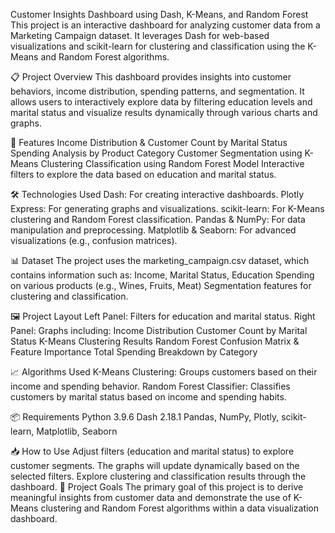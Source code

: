 Customer Insights Dashboard using Dash, K-Means, and Random Forest
This project is an interactive dashboard for analyzing customer data from a Marketing Campaign dataset. It leverages Dash for web-based visualizations and scikit-learn for clustering and classification using the K-Means and Random Forest algorithms.

📋 Project Overview
This dashboard provides insights into customer behaviors, income distribution, spending patterns, and segmentation. It allows users to interactively explore data by filtering education levels and marital status and visualize results dynamically through various charts and graphs.

🚀 Features
Income Distribution & Customer Count by Marital Status
Spending Analysis by Product Category
Customer Segmentation using K-Means Clustering
Classification using Random Forest Model
Interactive filters to explore the data based on education and marital status.

🛠️ Technologies Used
Dash: For creating interactive dashboards.
Plotly Express: For generating graphs and visualizations.
scikit-learn: For K-Means clustering and Random Forest classification.
Pandas & NumPy: For data manipulation and preprocessing.
Matplotlib & Seaborn: For advanced visualizations (e.g., confusion matrices).

📊 Dataset
The project uses the marketing_campaign.csv dataset, which contains information such as:
Income, Marital Status, Education
Spending on various products (e.g., Wines, Fruits, Meat)
Segmentation features for clustering and classification.

🖼️ Project Layout
Left Panel: Filters for education and marital status.
Right Panel: Graphs including:
Income Distribution
Customer Count by Marital Status
K-Means Clustering Results
Random Forest Confusion Matrix & Feature Importance
Total Spending Breakdown by Category

📈 Algorithms Used
K-Means Clustering: Groups customers based on their income and spending behavior.
Random Forest Classifier: Classifies customers by marital status based on income and spending habits.

📦 Requirements
Python 3.9.6
Dash 2.18.1
Pandas, NumPy, Plotly, scikit-learn, Matplotlib, Seaborn

📥 How to Use
Adjust filters (education and marital status) to explore customer segments.
The graphs will update dynamically based on the selected filters.
Explore clustering and classification results through the dashboard.
🎯 Project Goals
The primary goal of this project is to derive meaningful insights from customer data and demonstrate the use of K-Means clustering and Random Forest algorithms within a data visualization dashboard.
